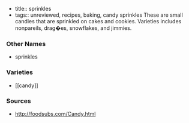 - title:: sprinkles
- tags:: unreviewed, recipes, baking, candy
sprinkles These are small candies that are sprinkled on cakes and cookies. Varieties includes nonpareils, drag�es, snowflakes, and jimmies.

### Other Names

* sprinkles

### Varieties

* [[candy]]

### Sources
* http://foodsubs.com/Candy.html
